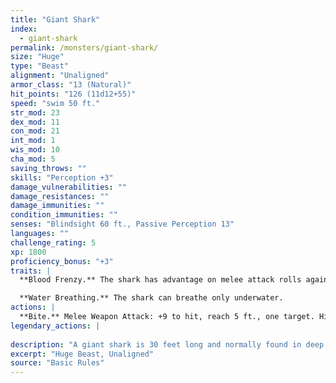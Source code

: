 ```yaml
---
title: "Giant Shark"
index:
  - giant-shark
permalink: /monsters/giant-shark/
size: "Huge"
type: "Beast"
alignment: "Unaligned"
armor_class: "13 (Natural)"
hit_points: "126 (11d12+55)"
speed: "swim 50 ft."
str_mod: 23
dex_mod: 11
con_mod: 21
int_mod: 1
wis_mod: 10
cha_mod: 5
saving_throws: ""
skills: "Perception +3"
damage_vulnerabilities: ""
damage_resistances: ""
damage_immunities: ""
condition_immunities: ""
senses: "Blindsight 60 ft., Passive Perception 13"
languages: ""
challenge_rating: 5
xp: 1800
proficiency_bonus: "+3"
traits: |
  **Blood Frenzy.** The shark has advantage on melee attack rolls against any creature that doesn't have all its hit points.

  **Water Breathing.** The shark can breathe only underwater.
actions: |
  **Bite.** Melee Weapon Attack: +9 to hit, reach 5 ft., one target. Hit: 22 (3d10 + 6) piercing damage.  
legendary_actions: |
  
description: "A giant shark is 30 feet long and normally found in deep oceans. Utterly fearless, it preys on anything that crosses its path, including whales and ships."
excerpt: "Huge Beast, Unaligned"
source: "Basic Rules"
---
```

